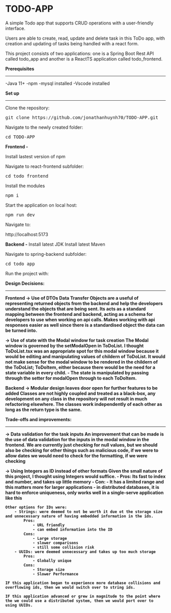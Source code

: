 # TODO-APP

A simple Todo app that supports CRUD operations with a user-friendly interface.

Users are able to create, read, update and delete task in this ToDo app, with creation and updating of tasks being handled with a react form.

This project consists of two applications: one is a Spring Boot Rest API called todo_app and another is a ReactTS application called
todo_frontend.

<b>Prerequisites</b>

<hr>

-Java 11+
-npm
-mysql installed
-Vscode installed

<b>Set up</b>

<hr></hr>

Clone the repository:

<pre>git clone https://github.com/jonathanhuynh70/TODO-APP.git</pre>

Navigate to the newly created folder:

<pre>cd TODO-APP</pre>

<b>Frontend -</b>

Install lastest version of npm

Navigate to react-frontend subfolder:

<pre>cd todo_frontend</pre>

Install the modules

<pre>npm i</pre>

Start the application on local host:

<pre>npm run dev</pre>

Navigate to:

http://localhost:5173

<b>Backend -</b>
Install latest JDK
Install latest Maven

Navigate to spring-backend subfolder:

<pre>cd todo_app</pre>

Run the project with:

<b>Design Decisions:<b>

<hr></hr>

Frontend
-> Use of DTOs
Data Transfer Objects are a useful of representing returned objects from the backend and help the developers understand the objects that are being sent. Its acts as a standard mapping between the frontend and backend, acting as a schema for developers to use when working on api calls. Makes working with api responses easier as well since there is a standardised object the data can be turned into.

-> Use of state with the Modal window for task creation
The Modal window is governed by the setModalOpen in ToDoList. I thought ToDoList.tsx was an appropriate spot for this modal window because it would be editing and manipulating values of childern of ToDoList. It would not make sense for the modal window to be rendered in the childern of the ToDoList; ToDoItem, either because there would be the need for a state variable in every child. - The state is manipulated by passing through the setter for modalOpen through to each ToDoItem.

Backend
-> Modular design leaves door open for further features to be added
Classes are not highly coupled and treated as a black-box, any development on any class in the repository will not result in much refactoring elsewhere. The classes work independently of each other as long as the return type is the same.

<b>Trade-offs and improvements:<b>

<hr></hr>

-> Data validation for the task inputs
An improvement that can be made is the use of data validation for the inputs in the modal window in the frontend. We are currently just checking for null values, but we should also be checking for other things such as malicious code, if we were to allow dates we would need to check for the formatting, if we were checking

-> Using Integers as ID instead of other formats
Given the small nature of this project, I thought using Integers would suffice. - Pros: Its fast to index and number, and takes up little memory - Con: - It has a limited range and this matters more for larger applications - in distributed databases, it is hard to enforce uniqueness, only works well in a single-serve application like this

    Other options for IDs were:
        - Strings: were deemed to not be worth it due ot the storage size and unnecessary nature of having embedded information in the ids.
            Pros:
                - URL friendly
                - can embed information into the ID
            Cons:
                - Large storage
                - slower comparisons
                - still some collision risk
        - UUIDs: were deemed unnecessary and takes up too much storage
            Pros:
                - Globally unique
            Cons:
                - Storage size
                - Slower Performance

    IF this application began to experience more database collisions and overflowing ids, then we would switch over to string ids.

    IF this application advanced or grew in magnitude to the point where the we could use a distributed system, then we would port over to using UUIDs.
